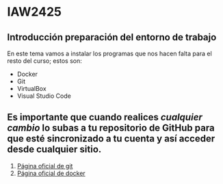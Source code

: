 # IAW2425
## Introducción preparación del entorno de trabajo
En este tema vamos a instalar los programas que nos hacen falta para el resto del curso; estos son:
- Docker
- Git
- VirtualBox
- Visual Studio Code

Es **importante** que cuando realices *cualquier cambio* lo subas a tu repositorio de GitHub para que esté sincronizado a tu cuenta y así acceder desde cualquier sitio.
---
1. [Página oficial de git](https://git-scm.com/)
2. [Página oficial de docker](https://www.docker.com/)